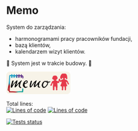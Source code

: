 # Memo

System do zarządzania:

- harmonogramami pracy pracowników fundacji,
- bazą klientów,
- kalendarzem wizyt klientów.

🚧 System jest w trakcie budowy. 🚧

<img height="60" src="./public/img/memo_joint_logo.png">

Total lines:\
[![Lines of code](https://tokei.rs/b1/github/mblajek/Memo?style=flat&type=php&label=PHP)]()
[![Lines of code](https://tokei.rs/b1/github/mblajek/Memo?style=flat&type=TypeScript,TSX&label=TypeScript)](https://github.com/mblajek/Memo/tree/develop/resources/js)

[![Tests status](https://github.com/mblajek/Memo/actions/workflows/tests.yml/badge.svg?event=push)](https://github.com/mblajek/Memo/actions)
